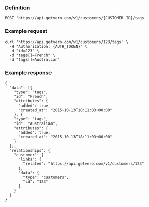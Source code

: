 ### Definition

<pre class="bash"><code>POST 'https://api.getvero.com/v1/customers/{CUSTOMER_ID}/tags</code></pre>

### Example request

<pre class="bash"><code>curl 'https://api.getvero.com/v1/customers/123/tags' \
  -H "Authorization: {AUTH_TOKEN}" \
  -d "id=123" \
  -d "tags[]=French" \
  -d "tags[]=Australian"</code></pre>

### Example response

<pre class="bash"><code class="json">{
  "data": [{
    "type": "tags",
    "id": "French",
    "attributes": {
      "added": true,
      "created_at": "2015-10-13T18:11:03+00:00"
    }, {
    "type": "tags",
    "id": "Australian",
    "attributes": {
      "added": true,
      "created_at": "2015-10-13T18:11:03+00:00"
    }
  }],
  "relationships": {
    "customer": {
      "links": {
        "related": "https://api.getvero.com/v1/customers/123"
      },
      "data": {
        "type": "customers",
        "id": "123"
      }
    }
  }
}</code></pre>